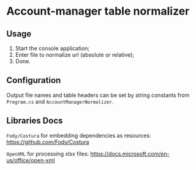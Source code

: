 Account-manager table normalizer
=====================
Usage
-----------------------------------
1. Start the console application;
2. Enter file to normalize url (absolute or relative);
3. Done.

Configuration
-----------------------------------
Output file names and table headers can be set by string constants from `Program.cs` and `AccountManagerNormalizer`.

Libraries Docs
-----------------------------------
`Fody/Costura` for embedding dependencies as resources: https://github.com/Fody/Costura

`OpenXML` for processing xlsx files: https://docs.microsoft.com/en-us/office/open-xml
